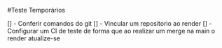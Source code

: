 #Teste Temporários

[] - Conferir comandos do git
[] - Vincular um repositorio ao render
[] - Configurar um CI de teste de forma que ao realizar um merge na main o render atualize-se
